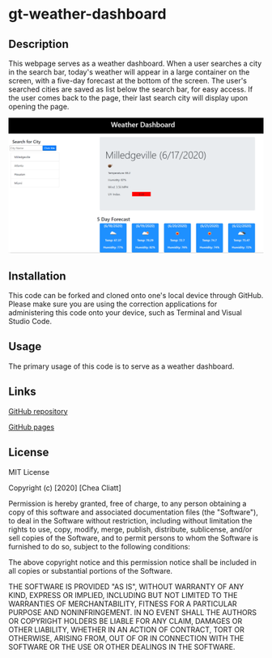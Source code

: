 # gt-weather-dashboard

## Description
This webpage serves as a weather dashboard. When a user searches a city in the search bar, today's weather will appear in a large container on the screen, with a five-day forecast at the bottom of the screen. The user's searched cities are saved as list below the search bar, for easy access. If the user comes back to the page, their last search city will display upon opening the page.

![screenshot of web page](screenshot-weather.png "Deployed Webpage Home")

## Installation

This code can be forked and cloned onto one's local device through GitHub. Please make sure you are using the correction applications for administering this code onto your device, such as Terminal and Visual Studio Code.

## Usage

The primary usage of this code is to serve as a weather dashboard.

## Links
[GitHub repository](https://github.com/cheacliatt/gt-weather-dashboard "Repository")

[GitHub pages](https://cheacliatt.github.io/gt-weather-dashboard/ "Pages")

## License

MIT License

Copyright (c) [2020] [Chea Cliatt]

Permission is hereby granted, free of charge, to any person obtaining a copy
of this software and associated documentation files (the "Software"), to deal
in the Software without restriction, including without limitation the rights
to use, copy, modify, merge, publish, distribute, sublicense, and/or sell
copies of the Software, and to permit persons to whom the Software is
furnished to do so, subject to the following conditions:

The above copyright notice and this permission notice shall be included in all
copies or substantial portions of the Software.

THE SOFTWARE IS PROVIDED "AS IS", WITHOUT WARRANTY OF ANY KIND, EXPRESS OR
IMPLIED, INCLUDING BUT NOT LIMITED TO THE WARRANTIES OF MERCHANTABILITY,
FITNESS FOR A PARTICULAR PURPOSE AND NONINFRINGEMENT. IN NO EVENT SHALL THE
AUTHORS OR COPYRIGHT HOLDERS BE LIABLE FOR ANY CLAIM, DAMAGES OR OTHER
LIABILITY, WHETHER IN AN ACTION OF CONTRACT, TORT OR OTHERWISE, ARISING FROM,
OUT OF OR IN CONNECTION WITH THE SOFTWARE OR THE USE OR OTHER DEALINGS IN THE
SOFTWARE.